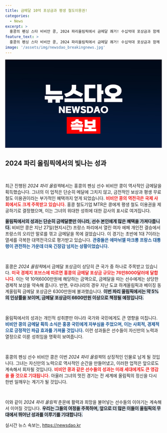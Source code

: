 ```yaml
---
title: 금메달 10억 포상금과 평생 철도이용권!
categories:
  - News
excerpt: >
  홍콩의 펜싱 스타 비비안 콩, 2024 파리올림픽에서 금메달 쾌거! 수십억대 포상금과 함께 평생 무료 철도 이용권까지 안겼다. 역전승으로 화제를 모은 그녀의 감동 스토리를 확인해보세요!
feature_text: >
  홍콩의 펜싱 스타 비비안 콩, 2024 파리올림픽에서 금메달 쾌거! 수십억대 포상금과 함께 평생 무료 철도 이용권까지 안겼다. 역전승으로 화제를 모은 그녀의 감동 스토리를 확인해보세요!
image: '/assets/img/newsdao_breakingnews.jpg'
---
```


<p><img src="/assets/img/newsdao_breakingnews.jpg" alt="ontimetimes 속보" /></p>

<h2 data-ke-size="size26">2024 파리 올림픽에서의 빛나는 성과</h2>

<p data-ke-size="size16">&nbsp;</p>

<p>최근 진행된 <em>2024 파리 올림픽</em>에서는 홍콩의 펜싱 선수 비비안 콩이 역사적인 금메달을 획득했습니다. 그녀의 이 업적은 단순히 메달에 그치지 않고, 금전적인 보상과 평생 무료 철도 이용권이라는 부가적인 혜택까지 얻게 되었습니다. <b><span style="color: #ee2323;">비비안 콩의 역전극은 국제 사회에서도 크게 주목받고 있습니다.</span></b> 홍콩 철도기업 MTR은 콩에게 평생 철도 이용권을 제공하기로 결정했으며, 이는 그녀의 위대한 성취에 대한 감사의 표시로 여겨집니다.</p>

<p><b><span style="background-color: #21538527;">올림픽에서의 성과는 단순히 금메달뿐만 아니라, 선수 본인에게 많은 혜택을 가져다줍니다.</span></b> 비비안 콩은 지난 27일(현지시간) 프랑스 파리에서 열린 여자 에페 개인전 결승에서 프랑스의 오리안 말로를 꺾고 금메달을 목에 걸었습니다. 이 경기는 초반에 1대 7이라는 열세를 극복한 대역전극으로 평가받고 있습니다. <b><span style="color: #1a5490;">관중들은 에마뉘엘 마크롱 프랑스 대통령이 관전하는 가운데 더욱 긴장감 넘치는 상황이었습니다.</span></b></p>

<p data-ke-size="size16">&nbsp;</p>

<p>홍콩은 <em>2024 올림픽</em>에서 금메달 포상금이 상당히 큰 국가 중 하나로 주목받고 있습니다. <b><span style="color: #ee2323;">미국 경제지 포브스에 따르면 홍콩의 금메달 포상금 규모는 76만8000달러에 달합니다.</span></b> 이는 약 10억6000만원에 해당하는 금액으로, 금메달을 따는 선수에게는 상당한 경제적 보상을 약속해 줍니다. 반면, 우리나라의 경우 지난 도쿄 하계올림픽과 베이징 동계올림픽 금메달 포상금은 6300만원에 불과했습니다. <b><span style="background-color: #21538527;">이번 파리 올림픽에서는 약 5%의 인상률을 보이며, 금메달 포상금이 6600만원 이상으로 책정될 예정입니다.</span></b></p>

<p data-ke-size="size16">&nbsp;</p>

<p>올림픽에서의 성과는 개인적 성취뿐만 아니라 국가와 국민에게도 큰 영향을 미칩니다. <b><span style="color: #1a5490;">비비안 콩의 금메달 획득 소식은 홍콩 국민에게 자부심을 주었으며, 이는 사회적, 경제적으로 긍정적인 파급 효과를 가져올 것입니다.</span></b> 이런 성과들은 선수들이 자신만의 노력과 열정으로 이룬 성취임을 명확히 보여줍니다.</p>

<p data-ke-size="size16">&nbsp;</p>

<p>홍콩의 펜싱 선수 비비안 콩은 이번 <em>2024 파리 올림픽</em>의 상징적인 인물로 남게 될 것입니다. 그녀는 자신만의 노력으로 역사적인 순간을 만들어냈고, 이러한 업적은 앞으로도 계속해서 회자될 것입니다. <b><span style="color: #ee2323;">비비안 콩과 같은 선수들의 성과는 미래 세대에게도 큰 영감을 줄 것으로 기대됩니다.</span></b> 아울러 그녀의 멋진 경기는 전 세계에 올림픽의 정신을 다시 한번 일깨우는 계기가 될 것입니다.</p>

<p data-ke-size="size16">&nbsp;</p>

<p>이와 같이 <em>2024 파리 올림픽</em> 춘몬에 활력과 희망을 불어넣는 선수들의 이야기는 계속해서 이어질 것입니다. <b><span style="background-color: #21538527;">우리는 그들의 여정을 주목하며, 앞으로 더 많은 이들이 올림픽의 무대에서 뛰어난 성과를 이루기를 기대합니다.</span></b></p>
실시간 뉴스 속보는, <a href="https://newsdao.kr" rel="dofollow">https://newsdao.kr</a>


